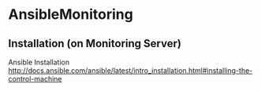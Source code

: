 # AnsibleMonitoring
## Installation (on Monitoring Server)
Ansible Installation
http://docs.ansible.com/ansible/latest/intro_installation.html#installing-the-control-machine
